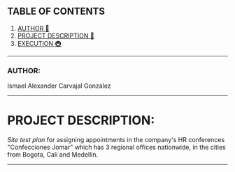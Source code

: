 ## TABLE OF CONTENTS
1. [AUTHOR :man:](#autor)
2. [PROJECT DESCRIPTION :herb:](#descripción-del-proyecto)
3. [EXECUTION :metro:](#ejecución)

***
### AUTHOR:

Ismael Alexander Carvajal González


***
# PROJECT DESCRIPTION: 
_Site test plan_ for assigning appointments in the company's HR conferences
"Confecciones Jomar" which has 3 regional offices nationwide, in the cities
from Bogota, Cali and Medellin.


***
